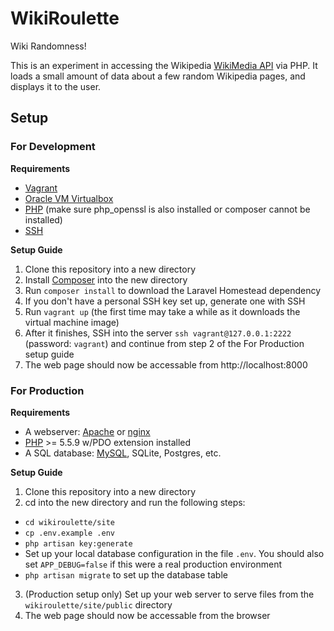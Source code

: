 # WikiRoulette

Wiki Randomness!

This is an experiment in accessing the Wikipedia [WikiMedia API](https://www.mediawiki.org/wiki/API:Main_page) via PHP.
It loads a small amount of data about a few random Wikipedia pages, and displays it to the user.

## Setup

### For Development
**Requirements**
* [Vagrant](https://www.vagrantup.com/)
* [Oracle VM Virtualbox](https://www.virtualbox.org/)
* [PHP](http://www.php.net/) (make sure php_openssl is also installed or composer cannot be installed)
* [SSH](http://www.openssh.com/)


**Setup Guide**

1. Clone this repository into a new directory
2. Install [Composer](https://getcomposer.org/) into the new directory
3. Run `composer install` to download the Laravel Homestead dependency
4. If you don't have a personal SSH key set up, generate one with SSH
5. Run `vagrant up` (the first time may take a while as it downloads the virtual machine image)
6. After it finishes, SSH into the server `ssh vagrant@127.0.0.1:2222` (password: `vagrant`) and continue from step 2 of the For Production setup guide
7. The web page should now be accessable from http://localhost:8000

### For Production
**Requirements**
* A webserver: [Apache](https://httpd.apache.org/) or [nginx](http://nginx.org/)
* [PHP](http://www.php.net/) >= 5.5.9 w/PDO extension installed
* A SQL database: [MySQL](https://www.mysql.com/), SQLite, Postgres, etc.

**Setup Guide**

1. Clone this repository into a new directory
2. cd into the new directory and run the following steps:
  * `cd wikiroulette/site`
  * `cp .env.example .env`
  * `php artisan key:generate`
  * Set up your local database configuration in the file `.env`.  You should also set `APP_DEBUG=false` if this were a real production environment
  * `php artisan migrate` to set up the database table
3. (Production setup only) Set up your web server to serve files from the `wikiroulette/site/public` directory
4. The web page should now be accessable from the browser

